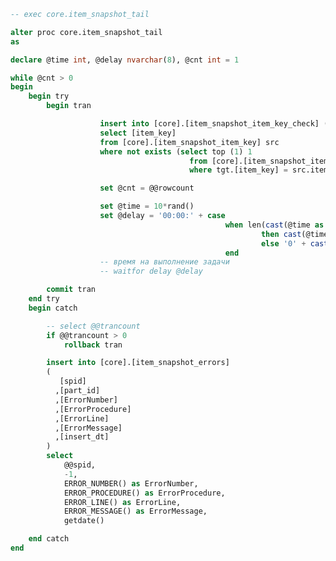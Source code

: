 ﻿```sql
-- exec core.item_snapshot_tail

alter proc core.item_snapshot_tail
as

declare @time int, @delay nvarchar(8), @cnt int = 1

while @cnt > 0
begin
	begin try
		begin tran

					insert into [core].[item_snapshot_item_key_check] ([item_key])
					select [item_key]
					from [core].[item_snapshot_item_key] src
					where not exists (select top (1) 1
										from [core].[item_snapshot_item_key_check] tgt 
										where tgt.[item_key] = src.item_key)

					set @cnt = @@rowcount

					set @time = 10*rand()
					set @delay = '00:00:' + case 
												when len(cast(@time as nvarchar(2))) = 2 
														then cast(@time as nvarchar(2))
														else '0' + cast(@time as nvarchar(2)) 
												end
					-- время на выполнение задачи
					-- waitfor delay @delay

		commit tran
	end try
	begin catch

		-- select @@trancount
		if @@trancount > 0
			rollback tran

		insert into [core].[item_snapshot_errors] 
		(
		   [spid]
		  ,[part_id]
		  ,[ErrorNumber]
		  ,[ErrorProcedure]
		  ,[ErrorLine]
		  ,[ErrorMessage]
		  ,[insert_dt]
		)
		select 
			@@spid,
			-1,
			ERROR_NUMBER() as ErrorNumber,
			ERROR_PROCEDURE() as ErrorProcedure,
			ERROR_LINE() as ErrorLine,
			ERROR_MESSAGE() as ErrorMessage,
			getdate()

	end catch
end
```